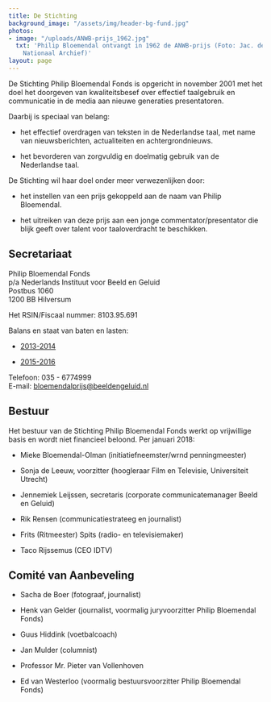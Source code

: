 ```yaml
---
title: De Stichting
background_image: "/assets/img/header-bg-fund.jpg"
photos:
- image: "/uploads/ANWB-prijs_1962.jpg"
  txt: 'Philip Bloemendal ontvangt in 1962 de ANWB-prijs (Foto: Jac. de Nijs. Bron:
    Nationaal Archief)'
layout: page
---
```


De Stichting Philip Bloemendal Fonds is opgericht in november 2001 met het doel het doorgeven van kwaliteitsbesef over effectief taalgebruik en communicatie in de media aan nieuwe generaties presentatoren.

Daarbij is speciaal van belang:

* het effectief overdragen van teksten in de Nederlandse taal, met name van nieuwsberichten, actualiteiten en achtergrondnieuws.

* het bevorderen van zorgvuldig en doelmatig gebruik van de Nederlandse taal.

De Stichting wil haar doel onder meer verwezenlijken door:

* het instellen van een prijs gekoppeld aan de naam van Philip Bloemendal.

* het uitreiken van deze prijs aan een jonge commentator/presentator die blijk geeft over talent voor taaloverdracht te beschikken.

## Secretariaat

Philip Bloemendal Fonds\
p/a Nederlands Instituut voor Beeld en Geluid\
Postbus 1060\
1200 BB Hilversum

Het RSIN/Fiscaal nummer: 8103.95.691

Balans en staat van baten en lasten:

* [2013-2014](/uploads/Financieeljaarverslag2013-2014PBP.pdf)

* [2015-2016](/uploads/Financieeljaarverslag2015-2016PBP.pdf)

Telefoon: 035 - 6774999\
E-mail: [bloemendalprijs@beeldengeluid.nl](mailto:bloemendalprijs@beeldengeluid.nl)

## Bestuur

Het bestuur van de Stichting Philip Bloemendal Fonds werkt op vrijwillige basis en wordt niet financieel beloond. Per januari 2018:

* Mieke Bloemendal-Olman (initiatiefneemster/wrnd penningmeester)

* Sonja de Leeuw, voorzitter (hoogleraar Film en Televisie, Universiteit Utrecht)

* Jennemiek Leijssen, secretaris (corporate communicatemanager Beeld en Geluid)

* Rik Rensen (communicatiestrateeg en journalist)

* Frits (Ritmeester) Spits (radio- en televisiemaker)

* Taco Rijssemus (CEO IDTV)

## Comité van Aanbeveling

* Sacha de Boer (fotograaf, journalist)

* Henk van Gelder (journalist, voormalig juryvoorzitter Philip Bloemendal Fonds)

* Guus Hiddink (voetbalcoach)

* Jan Mulder (columnist)

* Professor Mr. Pieter van Vollenhoven

* Ed van Westerloo (voormalig bestuursvoorzitter Philip Bloemendal Fonds)
